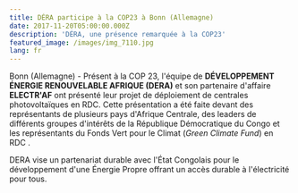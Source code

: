 ```yaml
---
title: DÉRA participe à la COP23 à Bonn (Allemagne)
date: 2017-11-20T05:00:00.000Z
description: 'DÉRA, une présence remarquée à la COP23'
featured_image: /images/img_7110.jpg
lang: fr
---
```

Bonn (Allemagne) - Présent à la COP 23, l'équipe de **DÉVELOPPEMENT ÉNERGIE RENOUVELABLE AFRIQUE (DERA)** et son partenaire d'affaire **ELECTR'AF** ont présenté leur projet de déploiement de centrales photovoltaïques en RDC. Cette présentation a été faite devant des représentants de plusieurs pays d'Afrique Centrale, des leaders de différents groupes d'intérêts de la République Démocratique du Congo et les représentants du Fonds Vert pour le Climat (_Green Climate Fund_) en  RDC .

DERA vise un partenariat durable avec l'État Congolais pour le développement d'une Énergie Propre offrant un accès durable à l'électricité pour tous.
